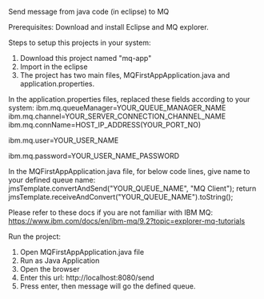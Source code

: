 Send message from java code (in eclipse) to MQ

Prerequisites:
Download and install Eclipse and MQ explorer.

Steps to setup this projects in your system:
1. Download this project named "mq-app"
2. Import in the eclipse
3. The project has two main files, MQFirstAppApplication.java and application.properties.

In the application.properties files, replaced these fields according to your system:
ibm.mq.queueManager=YOUR_QUEUE_MANAGER_NAME
ibm.mq.channel=YOUR_SERVER_CONNECTION_CHANNEL_NAME
ibm.mq.connName=HOST_IP_ADDRESS(YOUR_PORT_NO)

ibm.mq.user=YOUR_USER_NAME

ibm.mq.password=YOUR_USER_NAME_PASSWORD

In the MQFirstAppApplication.java file, for below code lines, give name to your defined queue name:
 jmsTemplate.convertAndSend("YOUR_QUEUE_NAME", "MQ Client");
 return jmsTemplate.receiveAndConvert("YOUR_QUEUE_NAME").toString();
 
 Please refer to these docs if you are not familiar with IBM MQ:
 https://www.ibm.com/docs/en/ibm-mq/9.2?topic=explorer-mq-tutorials
 
 Run the project:
 1. Open MQFirstAppApplication.java file
 2. Run as Java Application
 3. Open the browser
 4. Enter this url: http://localhost:8080/send
 5. Press enter, then message will go the defined queue.

